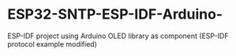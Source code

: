 # ESP32-SNTP-ESP-IDF-Arduino-
ESP-IDF project using Arduino OLED library as component (ESP-IDF protocol example modified)

